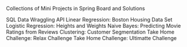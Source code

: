 Collections of Mini Projects in Spring Board and Solutions

SQL
Data Wraggling API
Linear Regression: Boston Housing Data Set
Logistic Regression: Heights and Weights
Naive Bayes: Predicting Movie Ratings from Reviews
Clustering: Customer Segmentation
Take Home Challenge: Relax Challenge
Take Home Challenge: Ultimatte Challenge
